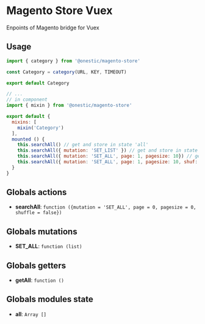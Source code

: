 # Magento Store Vuex

Enpoints of Magento bridge for Vuex

## Usage

```javascript
import { category } from '@onestic/magento-store'

const Category = category(URL, KEY, TIMEOUT)

export default Category

// ...
// in component
import { mixin } from '@onestic/magento-store'

export default {
  mixins: [
    mixin('Category')
  ],
  mounted () {
    this.searchAll() // get and store in state 'all'
    this.searchAll({ mutation: 'SET_LIST' }) // get and store in state 'list'
    this.searchAll({ mutation: 'SET_ALL', page: 1, pagesize: 10}) // get page 1 with 10 products and store in state 'all'
    this.searchAll({ mutation: 'SET_ALL', page: 1, pagesize: 10, shuf: true}) // get page 1 with 10 products, suffle and store in state 'all'
  }
}
```

## Globals actions

- **searchAll**: `function ({mutation = 'SET_ALL', page = 0, pagesize = 0, shuffle = false})`

## Globals mutations

- **SET_ALL**: `function (list)`


## Globals getters

- **getAll**: `function ()`

## Globals modules state

- **all**: `Array []`
